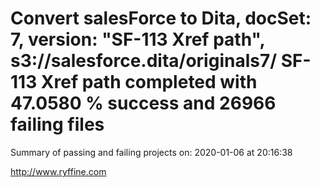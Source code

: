 # Convert salesForce to Dita, docSet: 7, version: "SF-113 Xref path", s3://salesforce.dita/originals7/ SF-113 Xref path completed with 47.0580 % success and 26966 failing files

Summary of passing and failing projects on: 2020-01-06 at 20:16:38

http://www.ryffine.com
